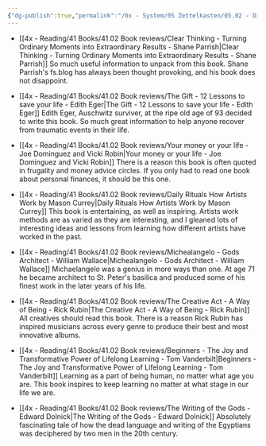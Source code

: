 ```yaml
---
{"dg-publish":true,"permalink":"/0x - System/05 Zettelkasten/05.02 - Digital Garden/2023 Top books/","title":"2023 Top books","noteIcon":""}
---
```


 
- [[4x - Reading/41 Books/41.02 Book reviews/Clear Thinking - Turning Ordinary Moments into Extraordinary Results - Shane  Parrish\|Clear Thinking - Turning Ordinary Moments into Extraordinary Results - Shane  Parrish]]
So much useful information to unpack from this book. Shane Parrish's fs.blog has always been thought provoking, and his book does not disappoint.

- [[4x - Reading/41 Books/41.02 Book reviews/The Gift - 12 Lessons to save your life - Edith Eger\|The Gift - 12 Lessons to save your life - Edith Eger]]
Edith Eger, Auschwitz surviver, at the ripe old age of 93 decided to write this book. So much great information to help anyone recover from traumatic events in their life.

- [[4x - Reading/41 Books/41.02 Book reviews/Your money or your life - Joe Dominguez and Vicki Robin\|Your money or your life - Joe Dominguez and Vicki Robin]]
There is a reason this book is often quoted in frugality and money advice circles. If you only had to read one book about personal finances, it should be this one.

- [[4x - Reading/41 Books/41.02 Book reviews/Daily Rituals How Artists Work by Mason Currey\|Daily Rituals How Artists Work by Mason Currey]]
This book is entertaining, as well as inspiring. Artists work methods are as varied as they are interesting, and I gleaned lots of interesting ideas and lessons from learning how different artists have worked in the past.

- [[4x - Reading/41 Books/41.02 Book reviews/Michealangelo - Gods Architect - William Wallace\|Michealangelo - Gods Architect - William Wallace]]
Michaelangelo was a genius in more ways than one. At age 71 he became architect to St. Peter's basilica and produced some of his finest work in the later years of his life.

- [[4x - Reading/41 Books/41.02 Book reviews/The Creative Act - A Way of Being - Rick Rubin\|The Creative Act - A Way of Being - Rick Rubin]]
All creatives should read this book. There is a reason Rick Rubin has inspired musicians across every genre to produce their best and most innovative albums.

- [[4x - Reading/41 Books/41.02 Book reviews/Beginners - The Joy and Transformative Power of Lifelong Learning - Tom Vanderbilt\|Beginners - The Joy and Transformative Power of Lifelong Learning - Tom Vanderbilt]]
Learning as a part of being human, no matter what age you are. This book inspires to keep learning no matter at what stage in our life we are.

- [[4x - Reading/41 Books/41.02 Book reviews/The Writing of the Gods - Edward Dolnick\|The Writing of the Gods - Edward Dolnick]]
Absolutely fascinating tale of how the dead language and writing of the Egyptians was deciphered by two men in the 20th century. 